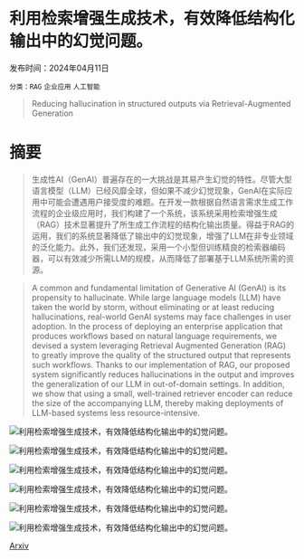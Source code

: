 # 利用检索增强生成技术，有效降低结构化输出中的幻觉问题。

发布时间：2024年04月11日

`分类：RAG` `企业应用` `人工智能`

> Reducing hallucination in structured outputs via Retrieval-Augmented Generation

# 摘要

> 生成性AI（GenAI）普遍存在的一大挑战是其易产生幻觉的特性。尽管大型语言模型（LLM）已经风靡全球，但如果不减少幻觉现象，GenAI在实际应用中可能会遭遇用户接受度的难题。在开发一款根据自然语言需求生成工作流程的企业级应用时，我们构建了一个系统，该系统采用检索增强生成（RAG）技术显著提升了所生成工作流程的结构化输出质量。得益于RAG的运用，我们的系统显著降低了输出中的幻觉现象，增强了LLM在非专业领域的泛化能力。此外，我们还发现，采用一个小型但训练精良的检索器编码器，可以有效减少所需LLM的规模，从而降低了部署基于LLM系统所需的资源。

> A common and fundamental limitation of Generative AI (GenAI) is its propensity to hallucinate. While large language models (LLM) have taken the world by storm, without eliminating or at least reducing hallucinations, real-world GenAI systems may face challenges in user adoption. In the process of deploying an enterprise application that produces workflows based on natural language requirements, we devised a system leveraging Retrieval Augmented Generation (RAG) to greatly improve the quality of the structured output that represents such workflows. Thanks to our implementation of RAG, our proposed system significantly reduces hallucinations in the output and improves the generalization of our LLM in out-of-domain settings. In addition, we show that using a small, well-trained retriever encoder can reduce the size of the accompanying LLM, thereby making deployments of LLM-based systems less resource-intensive.

![利用检索增强生成技术，有效降低结构化输出中的幻觉问题。](../../..//opt/data/Projects/HuggingArxiv/paper_images/2404.08189/x1.png)

![利用检索增强生成技术，有效降低结构化输出中的幻觉问题。](../../..//opt/data/Projects/HuggingArxiv/paper_images/2404.08189/t2f_architecture.jpg)

![利用检索增强生成技术，有效降低结构化输出中的幻觉问题。](../../..//opt/data/Projects/HuggingArxiv/paper_images/2404.08189/t2f_input_output_example.jpg)

![利用检索增强生成技术，有效降低结构化输出中的幻觉问题。](../../..//opt/data/Projects/HuggingArxiv/paper_images/2404.08189/x2.png)

![利用检索增强生成技术，有效降低结构化输出中的幻觉问题。](../../..//opt/data/Projects/HuggingArxiv/paper_images/2404.08189/x3.png)

![利用检索增强生成技术，有效降低结构化输出中的幻觉问题。](../../..//opt/data/Projects/HuggingArxiv/paper_images/2404.08189/x4.png)

[Arxiv](https://arxiv.org/abs/2404.08189)
